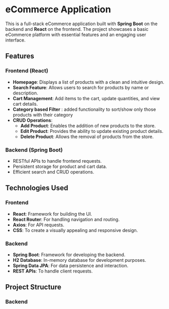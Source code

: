 # eCommerce Application

This is a full-stack eCommerce application built with **Spring Boot** on the backend and **React** on the frontend. The project showcases a basic eCommerce platform with essential features and an engaging user interface.

## Features

### Frontend (React)
- **Homepage**: Displays a list of products with a clean and intuitive design.
- **Search Feature**: Allows users to search for products by name or description.
- **Cart Management**: Add items to the cart, update quantities, and view cart details.
- **Category based Filter** : added functionality to sort/show only those products with their category 
- **CRUD Operations**:
  - **Add Product**: Enables the addition of new products to the store.
  - **Edit Product**: Provides the ability to update existing product details.
  - **Delete Product**: Allows the removal of products from the store.

### Backend (Spring Boot)
- RESTful APIs to handle frontend requests.
- Persistent storage for product and cart data.
- Efficient search and CRUD operations.

## Technologies Used

### Frontend
- **React**: Framework for building the UI.
- **React Router**: For handling navigation and routing.
- **Axios**: For API requests.
- **CSS**: To create a visually appealing and responsive design.

### Backend
- **Spring Boot**: Framework for developing the backend.
- **H2 Database**: In-memory database for development purposes.
- **Spring Data JPA**: For data persistence and interaction.
- **REST APIs**: To handle client requests.

## Project Structure

### Backend
